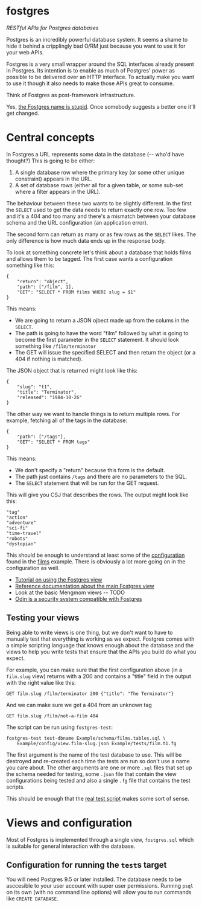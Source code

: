 # fostgres

*RESTful APIs for Postgres databases*

Postgres is an incredibly powerful database system. It seems a shame to hide it behind a cripplingly bad O/RM just because you want to use it for your web APIs.

Fostgres is a very small wrapper around the SQL interfaces already present in Postgres. Its intention is to enable as much of Postgres' power as possible to be delivered over an HTTP interface. To actually make you want to use it though it also needs to make those APIs great to consume.

Think of Fostgres as post-framework infrastructure.

Yes, [the Fostgres name is stupid](http://tvtropes.org/pmwiki/pmwiki.php/Main/LampshadeHanging). Once somebody suggests a better one it'll get changed.


# Central concepts

In Fostgres a URL represents some data in the database (-- who'd have thought?) This is going to be either:

1. A single database row where the primary key (or some other unique constraint) appears in the URL.
2. A set of database rows (either all for a given table, or some sub-set where a filter appears in the URL).

The behaviour between these two wants to be slightly different. In the first the `SELECT` used to get the data needs to return exactly one row. Too few and it's a 404 and too many and there's a mismatch between your database schema and the URL configuration (an application error).

The second form can return as many or as few rows as the `SELECT` likes. The only difference is how much data ends up in the response body.

To look at something concrete let's think about a database that holds films and allows them to be tagged. The first case wants a configuration something like this:

    {
        "return": "object",
        "path": ["/film", 1],
        "GET": "SELECT * FROM films WHERE slug = $1"
    }

This means:

* We are going to return a JSON ojbect made up from the colums in the `SELECT`.
* The path is going to have the word "film" followed by what is going to become the first parameter in the `SELECT` statement. It should look something like `/film/terminator`
* The GET will issue the specified SELECT and then return the object (or a 404 if nothing is matched).

The JSON object that is returned might look like this:

    {
        "slug": "t1",
        "title": "Terminator",
        "released": "1984-10-26"
    }


The other way we want to handle things is to return multiple rows. For example, fetching all of the tags in the database:

    {
        "path": ["/tags"],
        "GET": "SELECT * FROM tags"
    }

This means:

* We don't specify a "return" because this form is the default.
* The path just contains `/tags` and there are no parameters to the SQL.
* The `SELECT` statement that will be run for the GET request.

This will give you CSJ that describes the rows. The output might look like this:

    "tag"
    "action"
    "adventure"
    "sci-fi"
    "time-travel"
    "robots"
    "dystopian"

This should be enough to understand at least some of the [configuration](./Example/config/view.film-slug.json) found in the [films](./Example/schema/films.tables.sql) example. There is obviously a lot more going on in the configuration as well.

* [Tutorial on using the Fostgres view](./Example/tutorial/README.md)
* [Reference documentation about the main Fostgres view](./Cpp/fostgres/Fostgres-sql-view.md)
* Look at the basic Mengmom views -- TODO
* [Odin is a security system compatible with Fostgres](https://github.com/KayEss/odin/blob/master/README.md)

## Testing your views

Being able to write views is one thing, but we don't want to have to manually test that everything is working as we expect. Fostgres comes with a simple scripting language that knows enough about the database and the views to help you write tests that ensure that the APIs you build do what you expect.

For example, you can make sure that the first configuration above (in a `film.slug` view) returns with a 200 and contains a "title" field in the output with the right value like this:

    GET film.slug /film/terminator 200 {"title": "The Terminator"}

And we can make sure we get a 404 from an unknown tag

    GET film.slug /film/not-a-film 404

The script can be run using `fostgres-test`:

    fostgres-test test-dbname Example/schema/films.tables.sql \
        Example/config/view.film-slug.json Example/tests/film.t1.fg

The first argument is the name of the test database to use. This will be destroyed and re-created each time the tests are run so don't use a name you care about. The other arguments are one or more `.sql` files that set up the schema needed for testing, some `.json` file that contain the view configurations being tested and also a single `.fg` file that contains the test scripts.

This should be enough that the [real test script](./Example/tests/film.t1.fg) makes some sort of sense.


# Views and configuration

Most of Fostgres is implemented through a single view, `fostgres.sql` which is suitable for general interaction with the database.

## Configuration for running the `test`s target

You will need Postgres 9.5 or later installed. The database needs to be asccesible to your user account with super user permissions. Running `psql` on its own (with no command line options) will allow you to run commands like `CREATE DATABASE`.


